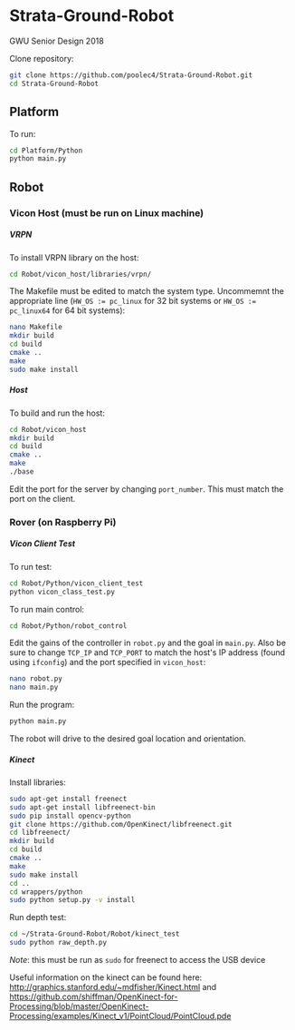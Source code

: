 # Strata-Ground-Robot
GWU Senior Design 2018

Clone repository:
```bash
git clone https://github.com/poolec4/Strata-Ground-Robot.git
cd Strata-Ground-Robot
```

## Platform

To run:
```bash
cd Platform/Python
python main.py
```

## Robot

### Vicon Host (must be run on Linux machine)

##### VRPN
To install VRPN library on the host:
```bash
cd Robot/vicon_host/libraries/vrpn/
```
The Makefile must be edited to match the system type. Uncommemnt the appropriate line (`HW_OS := pc_linux` for 32 bit systems or `HW_OS := pc_linux64` for 64 bit systems):
```bash
nano Makefile
mkdir build
cd build
cmake ..
make
sudo make install
```

##### Host

To build and run the host:
```bash
cd Robot/vicon_host
mkdir build
cd build
cmake ..
make
./base
```
Edit the port for the server by changing `port_number`. This must match the port on the client.

### Rover (on Raspberry Pi)

##### Vicon Client Test
To run test:
```bash
cd Robot/Python/vicon_client_test
python vicon_class_test.py
```

To run main control:
```bash
cd Robot/Python/robot_control
```
Edit the gains of the controller in `robot.py` and the goal in `main.py`. Also be sure to change `TCP_IP` and `TCP_PORT` to match the host's IP address (found using `ifconfig`) and the port specified in `vicon_host`:
```bash
nano robot.py
nano main.py
```
Run the program:
```bash
python main.py
```
The robot will drive to the desired goal location and orientation.

##### Kinect
Install libraries:
```bash
sudo apt-get install freenect
sudo apt-get install libfreenect-bin
sudo pip install opencv-python
git clone https://github.com/OpenKinect/libfreenect.git
cd libfreenect/
mkdir build
cd build
cmake ..
make
sudo make install
cd ..
cd wrappers/python
sudo python setup.py -v install
```
Run depth test:
```bash
cd ~/Strata-Ground-Robot/Robot/kinect_test
sudo python raw_depth.py
```
*Note*: this must be run as `sudo` for freenect to access the USB device

Useful information on the kinect can be found here: http://graphics.stanford.edu/~mdfisher/Kinect.html and https://github.com/shiffman/OpenKinect-for-Processing/blob/master/OpenKinect-Processing/examples/Kinect_v1/PointCloud/PointCloud.pde
